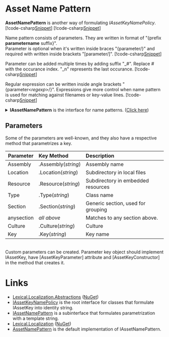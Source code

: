 ﻿# Asset Name Pattern
**AssetNamePattern** is another way of formulating *IAssetKeyNamePolicy*.
[!code-csharp[Snippet](Examples.cs#Snippet_1)]
[!code-csharp[Snippet](Examples.cs#Snippet_2)]

Name pattern consists of parameters. They are written in format of "{prefix **parametername** suffix}".  
Parameter is optional when it's written inside braces "{parameter/}" and required with written inside brackets "[parameter/]".
[!code-csharp[Snippet](Examples.cs#Snippet_3)]

Parameter can be added multiple times by adding suffix "_#". Replace # with the occurance index. "_n" represents the last occurance.
[!code-csharp[Snippet](Examples.cs#Snippet_4)]

Regular expression can be written inside angle brackets "{parameter&lt;*regexp*&gt;/}".
Expressions give more control when name pattern is used for matching against filenames or key-value lines.
[!code-csharp[Snippet](Examples.cs#Snippet_5)]

<details>
  <summary><b>IAssetNamePattern</b> is the interface for name patterns. (<u>Click here</u>)</summary>
[!code-csharp[Snippet](../../Lexical.Localization.Abstractions/AssetKey/IAssetNamePattern.cs#IAssetNamePattern)]
</details>

## Parameters
Some of the parameters are well-known, and they also have a respective method that parametrizes a key.

| Parameter | Key Method  | Description |
|----------|:--------|:------------|
| Assembly | .Assembly(*string*) | Assembly name |
| Location | .Location(*string*) | Subdirectory in local files |
| Resource | .Resource(*string*) | Subdirectory in embedded resources |
| Type | .Type(*string*) | Class name |
| Section | .Section(*string*) | Generic section, used for grouping |
| anysection | *all above* | Matches to any section above. |
| Culture  | .Culture(*string*) | Culture |
| Key | .Key(*string*) | Key name |

<br/>
Custom parameters can be created. Parameter key object should implement IAssetKey, have [AssetKeyParameter] attribute and [AssetKeyConstructor] in the method that creates it.


# Links
* [Lexical.Localization.Abstractions](https://github.com/tagcode/Lexical.Localization/tree/master/Lexical.Localization.Abstractions) ([NuGet](https://www.nuget.org/packages/Lexical.Localization.Abstractions/))
 * [IAssetKeyNamePolicy](https://github.com/tagcode/Lexical.Localization/blob/master/Lexical.Localization.Abstractions/AssetKey/IAssetKeyNamePolicy.cs) is the root interface for classes that formulate IAssetKey into identity string.
 * [IAssetNamePattern](https://github.com/tagcode/Lexical.Localization/blob/master/Lexical.Localization.Abstractions/AssetKey/IAssetNamePattern.cs) is a subinterface that formulates parametrization with a template string.
* [Lexical.Localization](https://github.com/tagcode/Lexical.Localization/tree/master/Lexical.Localization) ([NuGet](https://www.nuget.org/packages/Lexical.Localization/))
 * [AssetNamePattern](https://github.com/tagcode/Lexical.Localization/blob/master/Lexical.Localization/AssetKey/AssetNamePattern.cs) is the default implementation of IAssetNamePattern.
 